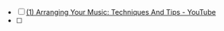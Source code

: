 - [ ] [(1) Arranging Your Music: Techniques And Tips - YouTube](https://www.youtube.com/watch?v=_gAqfQwHQs4)
- [ ] 